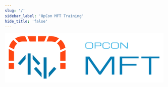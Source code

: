 ```yaml
---
slug: '/'
sidebar_label: 'OpCon MFT Training'
hide_title: 'false'
---
```


![](../static/img/MFTAgent.png)